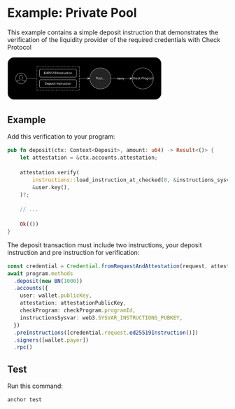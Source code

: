 # Example: Private Pool
This example contains a simple deposit instruction that demonstrates the verification of the liquidity provider of the required credentials with Check Protocol

<img src="./private-pool.svg" alt="Private Pool" width="70%"/>

## Example
Add this verification to your program:
```rust
pub fn deposit(ctx: Context<Deposit>, amount: u64) -> Result<()> {
    let attestation = &ctx.accounts.attestation;

    attestation.verify(
        instructions::load_instruction_at_checked(0, &instructions_sysvar)?,
        &user.key(),
    )?;

    // ...

    Ok(())
}
```
The deposit transaction must include two instructions, your deposit instruction and pre instruction for verification:
```typescript
const credential = Credential.fromRequestAndAttestation(request, attestation)
await program.methods
  .deposit(new BN(1000))
  .accounts({
    user: wallet.publicKey,
    attestation: attestationPublicKey,
    checkProgram: checkProgram.programId,
    instructionsSysvar: web3.SYSVAR_INSTRUCTIONS_PUBKEY,
  })
  .preInstructions([credential.request.ed25519Instruction()])
  .signers([wallet.payer])
  .rpc()
```

## Test
Run this command:
```
anchor test
```



